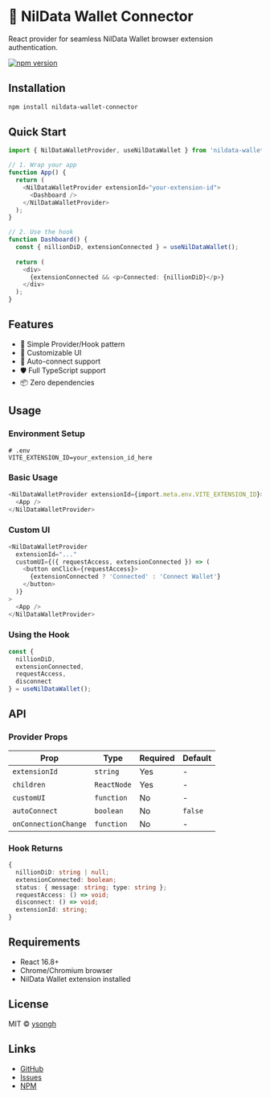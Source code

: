 # 🔐 NilData Wallet Connector

React provider for seamless NilData Wallet browser extension authentication.

[![npm version](https://badge.fury.io/js/nildata-wallet-connector.svg)](https://www.npmjs.com/package/nildata-wallet-connector)

## Installation

```bash
npm install nildata-wallet-connector
```

## Quick Start

```typescript
import { NilDataWalletProvider, useNilDataWallet } from 'nildata-wallet-connector';

// 1. Wrap your app
function App() {
  return (
    <NilDataWalletProvider extensionId="your-extension-id">
      <Dashboard />
    </NilDataWalletProvider>
  );
}

// 2. Use the hook
function Dashboard() {
  const { nillionDiD, extensionConnected } = useNilDataWallet();
  
  return (
    <div>
      {extensionConnected && <p>Connected: {nillionDiD}</p>}
    </div>
  );
}
```

## Features

- 🎯 Simple Provider/Hook pattern
- 🎨 Customizable UI
- 🔄 Auto-connect support
- 🛡️ Full TypeScript support
- 📦 Zero dependencies

## Usage

### Environment Setup

```env
# .env
VITE_EXTENSION_ID=your_extension_id_here
```

### Basic Usage

```typescript
<NilDataWalletProvider extensionId={import.meta.env.VITE_EXTENSION_ID}>
  <App />
</NilDataWalletProvider>
```

### Custom UI

```typescript
<NilDataWalletProvider 
  extensionId="..."
  customUI={({ requestAccess, extensionConnected }) => (
    <button onClick={requestAccess}>
      {extensionConnected ? 'Connected' : 'Connect Wallet'}
    </button>
  )}
>
  <App />
</NilDataWalletProvider>
```

### Using the Hook

```typescript
const { 
  nillionDiD,
  extensionConnected,
  requestAccess,
  disconnect 
} = useNilDataWallet();
```

## API

### Provider Props

| Prop | Type | Required | Default |
|------|------|----------|---------|
| `extensionId` | `string` | Yes | - |
| `children` | `ReactNode` | Yes | - |
| `customUI` | `function` | No | - |
| `autoConnect` | `boolean` | No | `false` |
| `onConnectionChange` | `function` | No | - |

### Hook Returns

```typescript
{
  nillionDiD: string | null;
  extensionConnected: boolean;
  status: { message: string; type: string };
  requestAccess: () => void;
  disconnect: () => void;
  extensionId: string;
}
```

## Requirements

- React 16.8+
- Chrome/Chromium browser
- NilData Wallet extension installed

## License

MIT © [ysongh](https://github.com/ysongh)

## Links

- [GitHub](https://github.com/ysongh/nildata-wallet-connector)
- [Issues](https://github.com/ysongh/nildata-wallet-connector/issues)
- [NPM](https://www.npmjs.com/package/nildata-wallet-connector)